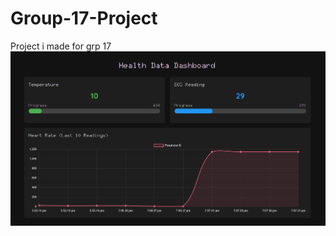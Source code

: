 # Group-17-Project
Project i made for grp 17
![Screenshot](https://raw.githubusercontent.com/VedantMute/Group-17-Project/main/Screenshot%202025-04-09%20154145.png)

